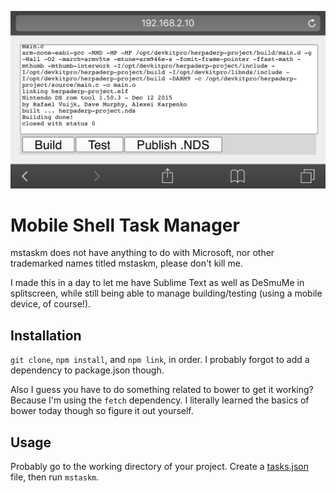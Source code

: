 ![](screenshot.png)

# Mobile Shell Task Manager

mstaskm does not have anything to do with Microsoft, nor other trademarked names titled mstaskm, please don't kill me.

I made this in a day to let me have Sublime Text as well as DeSmuMe in splitscreen, while still being able to manage building/testing (using a mobile device, of course!).

## Installation

`git clone`, `npm install`, and `npm link`, in order. I probably forgot to add a dependency to package.json though.

Also I guess you have to do something related to bower to get it working? Because I'm using the `fetch` dependency. I literally learned the basics of bower today though so figure it out yourself.

## Usage

Probably go to the working directory of your project. Create a [tasks.json](https://gist.github.com/liam4/37c95614364d5766a67cee2ae1f179cd) file, then run `mstaskm`.
